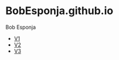 # BobEsponja.github.io
Bob Esponja
* [V1](https://marioubeira.github.io/BobEsponja.github.io/BobEsponjaV1)
* [V2](https://marioubeira.github.io/BobEsponja.github.io/BobEsponjaV2)
* [V3](https://marioubeira.github.io/BobEsponja.github.io/BobEsponjaV3)